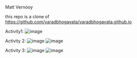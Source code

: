 Matt Vernooy

this repo is a clone of https://github.com/varadbhogayata/varadbhogayata.github.io

Activity1:
![image](https://github.com/mvernooy3687/mvernooy3687.github.io/assets/71790275/009cafa5-f294-44b3-b1c3-e0b31d2866f9)

Activity 2:
![image](https://github.com/mvernooy3687/mvernooy3687.github.io/assets/71790275/9919671b-263b-474f-a82e-54c5b70dde62)
![image](https://github.com/mvernooy3687/mvernooy3687.github.io/assets/71790275/e44af50f-36ee-4b2c-972d-0324a7ff3102)

Activity 3:
![image](https://github.com/mvernooy3687/mvernooy3687.github.io/assets/71790275/2604a1f0-a722-4dcd-ad25-fe5b109d0abc)
![image](https://github.com/mvernooy3687/mvernooy3687.github.io/assets/71790275/33ae722d-340e-45be-881c-2e64283c56b2)





